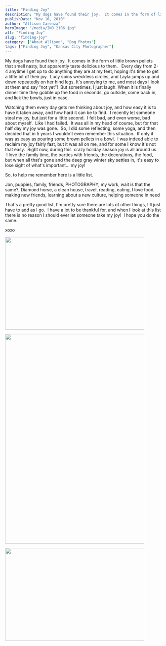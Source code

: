 ```yaml
---
title: "Finding Joy"
description: "My dogs have found their joy.  It comes in the form of little brown pellets that smell nasty, but apparently "
publishDate: "Nov 10, 2010"
author: "Allison Carenza"
heroImage: "/media/IND_2106.jpg"
alt: "Finding Joy"
slug: "finding-joy"
category: ["About Allison", "Dog Photos"]
tags: ["Finding Joy", "Kansas City Photographer"]
---
```


<p>My dogs have found their joy.  It comes in the form of little brown pellets that smell nasty, but apparently taste delicious to them.   Every day from 2-4 anytime I get up to do anything they are at my feet, hoping it&apos;s time to get a little bit of their joy.  Lucy spins wreckless circles, and Layla jumps up and down repeatedly on her hind legs. It&apos;s annoying to me, and most days I look at them and say &#8220;not yet&#8221;!  But sometimes, I just laugh. When it is finally dinner time they gobble up the food in seconds, go outside, come back in, and lick the bowls, just in case.</p>
<p>Watching them every day gets me thinking about joy, and how easy it is to have it taken away, and how hard it can be to find.  I recently let someone steal my joy, but just for a little second.  I felt bad, and even worse, bad about myself.  Like I had failed.  It was all in my head of course, but for that half day my joy was gone.  So, I did some reflecting, some yoga, and then decided that in 5 years I wouldn&apos;t even remember this situation.  If only it was as easy as pouring some brown pellets in a bowl.  I was indeed able to reclaim my joy fairly fast, but it was all on me, and for some I know it&apos;s not that easy.  Right now, during this  crazy holiday season joy is all around us.  I love the family time, the parties with friends, the decorations, the food, but when all that&apos;s gone and the deep gray winter sky settles in, it&apos;s easy to lose sight of what&apos;s important... my joy!</p>
<p>So, to help me remember here is a little list.</p>
<p>Jon, puppies, family, friends, PHOTOGRAPHY, my work, wait is that the same?, Diamond horse, a clean house, travel, reading, eating, I love food, making new friends, learning about a new culture, helping someone in need</p>
<p>That&apos;s a pretty good list, I&apos;m pretty sure there are lots of other things, I&apos;ll just have to add as I go.  I have a lot to be thankful for, and when I look at this list there is no reason I should ever let someone take my joy!  I hope you do the same.</p>
<p>xoxo</p>
<p><img class="aligncenter size-large wp-image-1771" title="IND_2106" src="/media/IND_2106.jpg" alt="" width="450" height="299" /></p>
<p><img class="aligncenter size-large wp-image-1773" title="mac5" src="/media/mac5.jpg" alt="" width="450" height="677" /></p>
<p><img class="aligncenter size-large wp-image-1772" title="mac3" src="/media/mac3.jpg" alt="" width="450" height="299" /></p>
